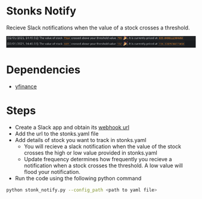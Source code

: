 # Stonks Notify
Recieve Slack notifications when the value of a stock crosses a threshold. 

![notifcation_example](assets/message.png)

# Dependencies
- [yfinance](https://github.com/ranaroussi/yfinance)

# Steps
- Create a Slack app and obtain its [webhook url](https://api.slack.com/messaging/webhooks#create_a_webhook)
- Add the url to the stonks.yaml file
- Add details of stock you want to track in stonks.yaml
    - You will recieve a slack notification when the value of the stock crosses the high or low value provided in stonks.yaml
    - Update frequency determines how frequently you recieve a notification when a stock crosses the threshold. A low value will flood your notification. 
- Run the code using the following python command
```bash
python stonk_notify.py --config_path <path to yaml file>
```